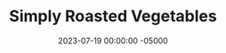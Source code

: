 ---
layout: post
title:  "Simply Roasted Vegetables"
date:   2023-07-19 00:00:00 -05000
categories: 
- Recipes
- Meatless
permalink: /recipes/roasted-vegetables
image: /assets/Food/Meatless/Roasted Veggie/roasted-pepper.jpg
ing: veggies-ing
facts: veggies-facts
Prep: 10
Rest: 
Cook: 20
Source1: 
Source2: 
tags: 
- roasted veggies
- simply roasted
- roasted red peppers
- carrots
- asparagus
- brussel sprouts
- broccoli
- cauliflower
- squash
- acorn
- kabocha
- butternut
- winter squash
- pepper
- bell pepper
- eggplant
Description: Roasted vegetables are so easy to do that I should really be making them more often. You can really do this with whatever vegetables you have on hand, like peppers, broccoli, or asparagus. It's written to be minimally seasoned, that way you can add any other spices you desire for tons of different flavors. Serve it on the side of grilled chicken or fish.
Instructions: 
- Preheat oven to 400F and line a baking sheet with aluminum foil or parchment paper<br><br>

- Add your vegetables to a pan. Drizzle with olive oil and sprinkle with salt, pepper, garlic, and onion powder. Roast at 400F (times below). Squeeze on some lemon juice when done<br><br>

- <center>Peppers - 20 minutes</center>
- <center><img src="/assets/Food/Meatless/Roasted Veggie/roasted-pepper.jpg" alt="" class="instruction-image"></center><br><br>

- <center>Asparagus - 20 minutes</center>
- <center><img src="/assets/Food/Meatless/Roasted Veggie/roasted-asparagus.jpg" alt="" class="instruction-image"></center><br><br>

- <center>Brussel Sprouts - 30 minutes</center>
- <center><img src="/assets/Food/Meatless/Roasted Veggie/roasted-brussel.jpg" alt="" class="instruction-image"></center><br><br>

- <center>Carrots - 30 minutes</center>
- <center><img src="/assets/Food/Meatless/Roasted Veggie/roasted-carrot.jpg" alt="" class="instruction-image"></center><br><br>

- <center>Broccoli or Cauliflower - 30 minutes</center>
- <center><img src="/assets/Food/Meatless/Roasted Veggie/roasted-broccoli.jpg" alt="" class="instruction-image"></center><br><br>

- <center>Eggplant - 30 minutes</center>
- <center><img src="/assets/Food/Meatless/Roasted Veggie/roasted-eggplant.jpg" alt="" class="instruction-image"></center><br><br>

- <center>Artichokes - 30 minutes</center>
- <center><img src="/assets/Food/Meatless/Roasted Veggie/roasted-artichoke.jpg" alt="" class="instruction-image"></center><br><br>

- <center>Squash - 40 minutes</center>
- <center><img src="/assets/Food/Meatless/Roasted Veggie/roasted-squash.jpg" alt="" class="instruction-image"></center><br><br>

- <center>Beets - 40 minutes</center>
- <center><img src="/assets/Food/Meatless/Roasted Veggie/roasted-beet.jpg" alt="" class="instruction-image"></center><br><br>

- <center>Garlic - 45 minutes</center>
- <center><img src="/assets/Food/Meatless/Roasted Veggie/roasted-garlic.jpg" alt="" class="instruction-image"></center>
---